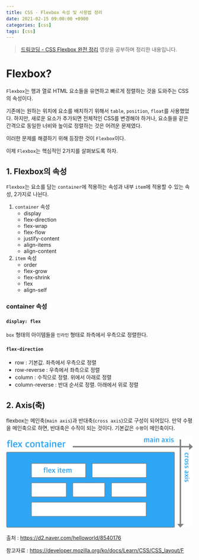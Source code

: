 ```yaml
---
title: CSS - Flexbox 속성 및 사용법 정리
date: 2021-02-15 09:00:00 +0900
categories: [css]
tags: [css]
---
```


> [드림코딩 - CSS Flexbox 완전 정리](https://youtu.be/7neASrWEFEM) 영상을 공부하며 정리한 내용입니다.

# Flexbox?

`Flexbox`는 행과 열로 HTML 요소들을 유연하고 빠르게 정렬하는 것을 도와주는 CSS의 속성이다. 

기존에는 원하는 위치에 요소를 배치하기 위해서 `table`, `position`, `float`를 사용했었다. 하지만, 새로운 요소가 추가되면 전체적인 CSS를 변경해야 하거나, 요소들을 같은 간격으로 동일한 너비와 높이로 정렬하는 것은 어려운 문제였다.

이러한 문제를 해결하기 위해 등장한 것이 `Flexbox`이다.

이제 `Flexbox`는 핵심적인 2가지를 살펴보도록 하자.

## 1. Flexbox의 속성

`Flexbox`는 요소를 담는 `container`에 적용하는 속성과 내부 `item`에 적용할 수 있는 속성, 2가지로 나뉜다.

1. `container` 속성
   - display
   - flex-direction
   - flex-wrap
   - flex-flow
   - justify-content
   - align-items
   - align-content
2. `item` 속성
   - order
   - flex-grow
   - flex-shrink
   - flex
   - align-self

### container 속성

#### `display: flex`

`box` 형태의 아이템들을 `인라인` 형태로 좌측에서 우측으로 정렬한다.

#### `flex-direction`

- row : 기본값. 좌측에서 우측으로 정렬
- row-reverse : 우측에서 좌측으로 정렬
- column : 수직으로 정렬. 위에서 아래로 정렬
- column-reverse : 반대 순서로 정렬. 아래에서 위로 정렬

## 2. Axis(축)

flexbox는 메인축(`main axis`)과 반대축(`cross axis`)으로 구성이 되어있다. 만약 수평을 메인축으로 하면, 반대축은 수직이 되는 것이다. 기본값은 `수평`이 메인축이다.

<p class="img-container">
    <img class="post-img" src="/assets/images/2021-02-15-CSS-flexbox/flexbox-axis(1).png" alt="Jekyll">
    <p class="post-img-caption">출처 : <a href="https://d2.naver.com/helloworld/8540176">https://d2.naver.com/helloworld/8540176</a></p>
</p>




참고자료 : https://developer.mozilla.org/ko/docs/Learn/CSS/CSS_layout/F